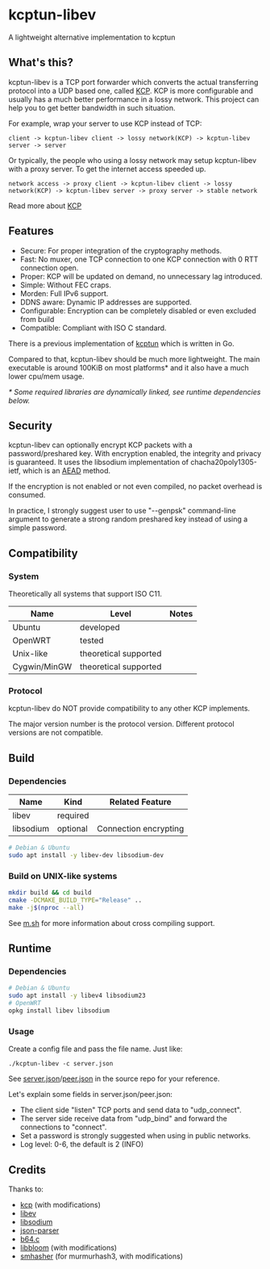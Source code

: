 # kcptun-libev
A lightweight alternative implementation to kcptun

## What's this?
kcptun-libev is a TCP port forwarder which converts the actual transferring protocol into a UDP based one, called [KCP](https://github.com/skywind3000/kcp).
KCP is more configurable and usually has a much better performance in a lossy network. This project can help you to get better bandwidth in such situation.

For example, wrap your server to use KCP instead of TCP:
```
client -> kcptun-libev client -> lossy network(KCP) -> kcptun-libev server -> server
```

Or typically, the people who using a lossy network may setup kcptun-libev with a proxy server. To get the internet access speeded up.
```
network access -> proxy client -> kcptun-libev client -> lossy network(KCP) -> kcptun-libev server -> proxy server -> stable network
```

Read more about [KCP](https://github.com/skywind3000/kcp/blob/master/README.en.md)

## Features

- Secure: For proper integration of the cryptography methods.
- Fast: No muxer, one TCP connection to one KCP connection with 0 RTT connection open.
- Proper: KCP will be updated on demand, no unnecessary lag introduced.
- Simple: Without FEC craps.
- Morden: Full IPv6 support.
- DDNS aware: Dynamic IP addresses are supported.
- Configurable: Encryption can be completely disabled or even excluded from build
- Compatible: Compliant with ISO C standard.

There is a previous implementation of [kcptun](https://github.com/xtaci/kcptun) which is written in Go.

Compared to that, kcptun-libev should be much more lightweight. The main executable is around 100KiB on most platforms\* and it also have a much lower cpu/mem usage.

*\* Some required libraries are dynamically linked, see runtime dependencies below.*

## Security

kcptun-libev can optionally encrypt KCP packets with a password/preshared key. With encryption enabled, the integrity and privacy is guaranteed. It uses the libsodium implementation of chacha20poly1305-ietf, which is an [AEAD](https://en.wikipedia.org/wiki/Authenticated_encryption) method.

If the encryption is not enabled or not even compiled, no packet overhead is consumed.

In practice, I strongly suggest user to use "--genpsk" command-line argument to generate a strong random preshared key instead of using a simple password.


## Compatibility
### System

Theoretically all systems that support ISO C11.

| Name         | Level                 | Notes |
| ------------ | --------------------- | ----- |
| Ubuntu       | developed             |       |
| OpenWRT      | tested                |       |
| Unix-like    | theoretical supported |       |
| Cygwin/MinGW | theoretical supported |       |

### Protocol

kcptun-libev do NOT provide compatibility to any other KCP implements.

The major version number is the protocol version. Different protocol versions are not compatible.

## Build
### Dependencies

| Name      | Kind     | Related Feature       |
| --------- | -------- | --------------------- |
| libev     | required |                       |
| libsodium | optional | Connection encrypting |

```sh
# Debian & Ubuntu
sudo apt install -y libev-dev libsodium-dev
```

### Build on UNIX-like systems

```sh
mkdir build && cd build
cmake -DCMAKE_BUILD_TYPE="Release" ..
make -j$(nproc --all)
```

See [m.sh](m.sh) for more information about cross compiling support.

## Runtime
### Dependencies

```sh
# Debian & Ubuntu
sudo apt install -y libev4 libsodium23
# OpenWRT
opkg install libev libsodium
```

### Usage

Create a config file and pass the file name. Just like:

```
./kcptun-libev -c server.json
```

See [server.json](server.json)/[peer.json](peer.json) in the source repo for your reference.

Let's explain some fields in server.json/peer.json:
- The client side "listen" TCP ports and send data to "udp_connect".
- The server side receive data from "udp_bind" and forward the connections to "connect".
- Set a password is strongly suggested when using in public networks.
- Log level: 0-6, the default is 2 (INFO)

## Credits

Thanks to:
- [kcp](https://github.com/skywind3000/kcp) (with modifications)
- [libev](http://software.schmorp.de/pkg/libev.html)
- [libsodium](https://github.com/jedisct1/libsodium)
- [json-parser](https://github.com/udp/json-parser)
- [b64.c](https://github.com/jwerle/b64.c)
- [libbloom](https://github.com/jvirkki/libbloom) (with modifications)
- [smhasher](https://github.com/aappleby/smhasher) (for murmurhash3, with modifications)
